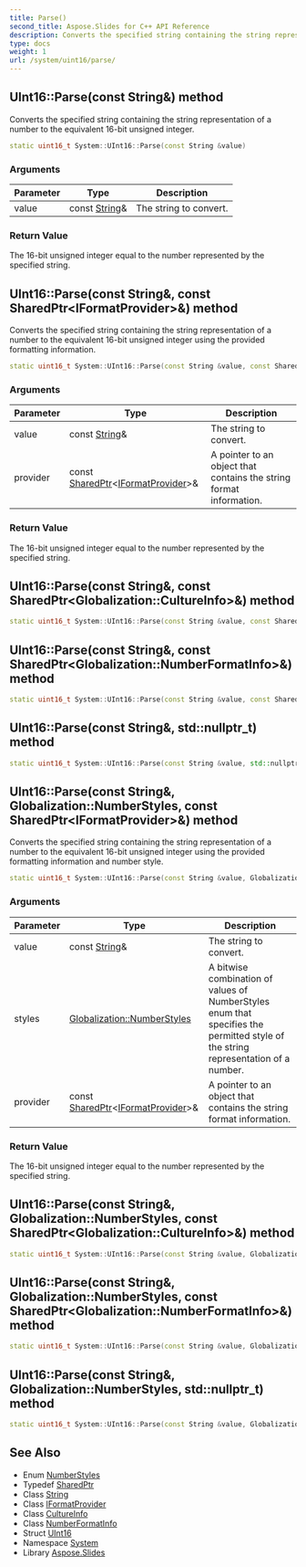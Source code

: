 ```yaml
---
title: Parse()
second_title: Aspose.Slides for C++ API Reference
description: Converts the specified string containing the string representation of a number to the equivalent 16-bit unsigned integer.
type: docs
weight: 1
url: /system/uint16/parse/
---
```

## UInt16::Parse(const String\&) method


Converts the specified string containing the string representation of a number to the equivalent 16-bit unsigned integer.

```cpp
static uint16_t System::UInt16::Parse(const String &value)
```


### Arguments

| Parameter | Type | Description |
| --- | --- | --- |
| value | const [String](../../string/)\& | The string to convert. |

### Return Value

The 16-bit unsigned integer equal to the number represented by the specified string.

## UInt16::Parse(const String\&, const SharedPtr\<IFormatProvider\>\&) method


Converts the specified string containing the string representation of a number to the equivalent 16-bit unsigned integer using the provided formatting information.

```cpp
static uint16_t System::UInt16::Parse(const String &value, const SharedPtr<IFormatProvider> &provider)
```


### Arguments

| Parameter | Type | Description |
| --- | --- | --- |
| value | const [String](../../string/)\& | The string to convert. |
| provider | const [SharedPtr](../../sharedptr/)\<[IFormatProvider](../../iformatprovider/)\>\& | A pointer to an object that contains the string format information. |

### Return Value

The 16-bit unsigned integer equal to the number represented by the specified string.

## UInt16::Parse(const String\&, const SharedPtr\<Globalization::CultureInfo\>\&) method




```cpp
static uint16_t System::UInt16::Parse(const String &value, const SharedPtr<Globalization::CultureInfo> &culture)
```

## UInt16::Parse(const String\&, const SharedPtr\<Globalization::NumberFormatInfo\>\&) method




```cpp
static uint16_t System::UInt16::Parse(const String &value, const SharedPtr<Globalization::NumberFormatInfo> &nfi)
```

## UInt16::Parse(const String\&, std::nullptr_t) method




```cpp
static uint16_t System::UInt16::Parse(const String &value, std::nullptr_t)
```

## UInt16::Parse(const String\&, Globalization::NumberStyles, const SharedPtr\<IFormatProvider\>\&) method


Converts the specified string containing the string representation of a number to the equivalent 16-bit unsigned integer using the provided formatting information and number style.

```cpp
static uint16_t System::UInt16::Parse(const String &value, Globalization::NumberStyles styles, const SharedPtr<IFormatProvider> &provider)
```


### Arguments

| Parameter | Type | Description |
| --- | --- | --- |
| value | const [String](../../string/)\& | The string to convert. |
| styles | [Globalization::NumberStyles](../../../system.globalization/numberstyles/) | A bitwise combination of values of NumberStyles enum that specifies the permitted style of the string representation of a number. |
| provider | const [SharedPtr](../../sharedptr/)\<[IFormatProvider](../../iformatprovider/)\>\& | A pointer to an object that contains the string format information. |

### Return Value

The 16-bit unsigned integer equal to the number represented by the specified string.

## UInt16::Parse(const String\&, Globalization::NumberStyles, const SharedPtr\<Globalization::CultureInfo\>\&) method




```cpp
static uint16_t System::UInt16::Parse(const String &value, Globalization::NumberStyles styles, const SharedPtr<Globalization::CultureInfo> &culture)
```

## UInt16::Parse(const String\&, Globalization::NumberStyles, const SharedPtr\<Globalization::NumberFormatInfo\>\&) method




```cpp
static uint16_t System::UInt16::Parse(const String &value, Globalization::NumberStyles styles, const SharedPtr<Globalization::NumberFormatInfo> &nfi)
```

## UInt16::Parse(const String\&, Globalization::NumberStyles, std::nullptr_t) method




```cpp
static uint16_t System::UInt16::Parse(const String &value, Globalization::NumberStyles styles, std::nullptr_t=nullptr)
```

## See Also

* Enum [NumberStyles](../../../system.globalization/numberstyles/)
* Typedef [SharedPtr](../../sharedptr/)
* Class [String](../../string/)
* Class [IFormatProvider](../../iformatprovider/)
* Class [CultureInfo](../../../system.globalization/cultureinfo/)
* Class [NumberFormatInfo](../../../system.globalization/numberformatinfo/)
* Struct [UInt16](../)
* Namespace [System](../../)
* Library [Aspose.Slides](../../../)